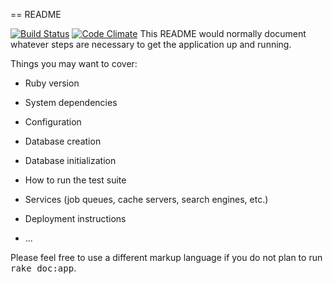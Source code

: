 == README

[![Build Status](https://travis-ci.org/andela-oesho/pearllists.svg?branch=master)](https://travis-ci.org/andela-oesho/pearllists)
[![Code Climate](https://codeclimate.com/github/andela-oesho/pearllists/badges/gpa.svg)](https://codeclimate.com/github/andela-oesho/pearllists)
This README would normally document whatever steps are necessary to get the
application up and running.

Things you may want to cover:

* Ruby version

* System dependencies

* Configuration

* Database creation

* Database initialization

* How to run the test suite

* Services (job queues, cache servers, search engines, etc.)

* Deployment instructions

* ...


Please feel free to use a different markup language if you do not plan to run
<tt>rake doc:app</tt>.
